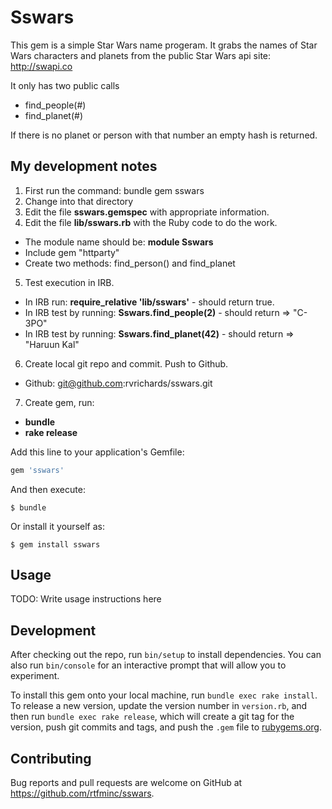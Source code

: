 # Sswars

This gem is a simple Star Wars name progeram. It grabs the names of Star Wars characters and planets from the public Star Wars api site: http://swapi.co

It only has two public calls
* find_people(#)
* find_planet(#)

If there is no planet or person with that number an empty hash is returned.

## My development notes

1. First run the command: bundle gem sswars
2. Change into that directory
3. Edit the file **sswars.gemspec** with appropriate information.
4. Edit the file **lib/sswars.rb** with the Ruby code to do the work.
  * The module name should be: **module Sswars**
  * Include gem "httparty"
  * Create two methods: find_person() and find_planet
5. Test execution in IRB.
  * In IRB run: **require_relative 'lib/sswars'** - should return true.
  * In IRB test by running: **Sswars.find_people(2)** - should return => "C-3PO"
  * In IRB test by running: **Sswars.find_planet(42)** - should return => "Haruun Kal"
6. Create local git repo and commit. Push to Github.
  * Github: git@github.com:rvrichards/sswars.git
7. Create gem, run: 
  * **bundle**
  * **rake release**



Add this line to your application's Gemfile:

```ruby
gem 'sswars'
```

And then execute:

    $ bundle

Or install it yourself as:

    $ gem install sswars

## Usage

TODO: Write usage instructions here

## Development

After checking out the repo, run `bin/setup` to install dependencies. You can also run `bin/console` for an interactive prompt that will allow you to experiment.

To install this gem onto your local machine, run `bundle exec rake install`. To release a new version, update the version number in `version.rb`, and then run `bundle exec rake release`, which will create a git tag for the version, push git commits and tags, and push the `.gem` file to [rubygems.org](https://rubygems.org).

## Contributing

Bug reports and pull requests are welcome on GitHub at https://github.com/rtfminc/sswars.

